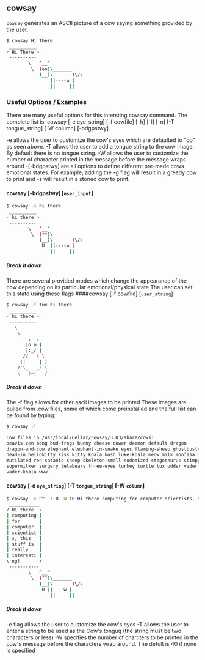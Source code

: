 ---
---

cowsay
--
`cowsay` generates an ASCII picture of a cow saying something provided by  the  user.


~~~ bash
$ cowsay Hi There
 __________ 
< Hi There >
 ---------- 
        \   ^__^
         \  (oo)\_______
            (__)\       )\/\
                ||----w |
                ||     ||
~~~

<!--more-->



### Useful Options / Examples
There are many useful options for this intersting cowsay command.
The complete list is: cowsay  [-e  eye_string] [-f cowfile] [-h] [-l] [-n] [-T tongue_string] [-W column] [-bdgpstwy]

-e allows the user to customize the cow's eyes which are defaulted to "oo" as seen above.
-T allows the user to add a tongue string to the cow image. By default there is no tongue string.
-W allows the user to customize the number of character printed in the message before the message wraps around
-[-bdgpstwy] are all options to define different pre-made cows emotional states. For example, adding the -g flag will result in a greedy cow to print and -s will result in a stoned cow to print.

#### cowsay [-bdgpstwy] [`user_input`]

~~~ bash
$ cowsay -s hi there
 __________ 
< hi there >
 ---------- 
        \   ^__^
         \  (**)\_______
            (__)\       )\/\
             U  ||----w |
                ||     ||
~~~

##### Break it down
There are several provided modes which change the appearance of the cow depending on its particular emotional/physical state
The user can set this state using these flags
####cowsay [-f cowfile] [`user_string`]

~~~ bash
$ cowsay -f tux hi there
 __________ 
< hi there >
 ---------- 
   \
    \
        .--.
       |o_o |
       |:_/ |
      //   \ \
     (|     | )
    /'\_   _/`\
    \___)=(___/

~~~

##### Break it down
The -f flag allows for other ascii images to be printed
These images are pulled from .cow files, some of which come preinstalled and the full list can be found by typing:

~~~ bash
$ cowsay -l

Cow files in /usr/local/Cellar/cowsay/3.03/share/cows:
beavis.zen bong bud-frogs bunny cheese cower daemon default dragon
dragon-and-cow elephant elephant-in-snake eyes flaming-sheep ghostbusters
head-in hellokitty kiss kitty koala kosh luke-koala meow milk moofasa moose
mutilated ren satanic sheep skeleton small sodomized stegosaurus stimpy
supermilker surgery telebears three-eyes turkey turtle tux udder vader
vader-koala www
~~~

#### cowsay  [-e `eye_string`] [-T `tongue_string`] [-W `column`]

~~~ bash
$ cowsay -e ^^ -T U -W 10 Hi there computing for computer scientists, this stuff is really interesting!
 ___________ 
/ Hi there  \
| computing |
| for       |
| computer  |
| scientist |
| s, this   |
| stuff is  |
| really    |
| interesti |
\ ng!       /
 ----------- 
        \   ^__^
         \  (^^)\_______
            (__)\       )\/\
             U ||----w |
                ||     ||
~~~

##### Break it down
-e flag allows the user to customize the cow's eyes
-T allows the user to enter a string to be used as the Cow's tonguq (the string must be two characters or less)
-W specifies the number of charcters to be printed in the cow's message before the characters wrap around. The defult is 40 if none is specified
